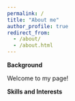 ```yaml
---
permalink: /
title: "About me"
author_profile: true
redirect_from: 
  - /about/
  - /about.html
---
```


**Background**

Welcome to my page!

**Skills and Interests**